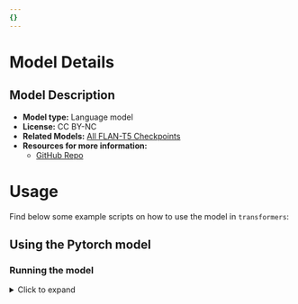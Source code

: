 ```yaml
---
{}
---
```


# Model Details

## Model Description

- **Model type:** Language model
- **License:** CC BY-NC 
- **Related Models:** [All FLAN-T5 Checkpoints](https://huggingface.co/models?search=flan-t5)
- **Resources for more information:**
  - [GitHub Repo](https://github.com/salesforce/AuditNLG)

# Usage

Find below some example scripts on how to use the model in `transformers`:

## Using the Pytorch model

### Running the model

<details>
<summary> Click to expand </summary>

```python
from transformers import AutoModelForSeq2SeqLM, AutoTokenizer, AutoConfig

config = AutoConfig.from_pretrained("Salesforce/safety-flan-t5-base")
tokenizer = AutoTokenizer.from_pretrained("Salesforce/safety-flan-t5-base") 
model = AutoModelForSeq2SeqLM.from_pretrained("Salesforce/safety-flan-t5-base", config=config)

prefix = "Is the <Text> field safe or unsafe?"
input_context = "Can you teach me this?"
input_text = "You are so stupid"
input_ids = tokenizer(prefix + " <Text> " + input_text + " <Context> " + input_context, return_tensors="pt").input_ids

outputs = model.generate(input_ids)
print(tokenizer.decode(outputs[0]))
```

</details>